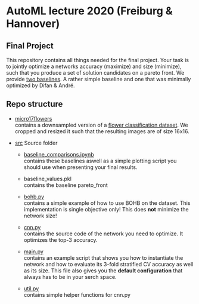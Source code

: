 # AutoML lecture 2020 (Freiburg & Hannover)
## Final Project

This repository contains all things needed for the final project.
Your task is to jointly optimize a networks accuracy (maximize) and size (minimize),
such that you produce a set of solution candidates on a pareto front.
We provide [two baselines](src/baseline_comparisons.ipynb). A rather simple baseline and one that was minimally optimized
by Difan & André.

## Repo structure
* [micro17flowers](micro17flowers) <BR>
  contains a downsampled version of a [flower classification dataset](http://www.robots.ox.ac.uk/~vgg/data/flowers/17/index.html).
  We cropped and resized it such that the resulting images are of size 16x16.

* [src](src) Source folder
    * [baseline_comparisons.ipynb](src/baseline_comparisons.ipynb) <BR>
      contains these baselines aswell as a simple plotting script you should use when presenting your final results.

    * baseline_values.pkl<BR>
      contains the baseline pareto_front

    * [bohb.py](src/bohb.py) <BR>
      contains a simple example of how to use BOHB on the dataset. This implementation is single objective only!
      This does **not** minimize the network size!

    * [cnn.py](src/cnn.py)<BR>
      contains the source code of the network you need to optimize. It optimizes the top-3 accuracy.

    * [main.py](src/main.py)<BR>
      contains an example script that shows you how to instantiate the network and how to evaluate its 3-fold stratified
      CV accuracy as well as its size. This file also gives you the **default configuration** that always has to be in your
      serch space.

    * [util.py](src/util.py)<BR>
      contains simple helper functions for cnn.py